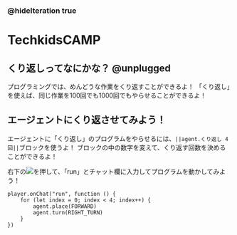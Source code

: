 ### @hideIteration true
# TechkidsCAMP

## くり返しってなにかな？ @unplugged

プログラミングでは、めんどうな作業をくり返すことができるよ！
「くり返し」を使えば、同じ作業を100回でも1000回でもやらせることができるよ！

## エージェントにくり返させてみよう！

エージェントに「くり返し」のプログラムをやらせるには、``||agent.くり返し 4回||``ブロックを使うよ！
ブロックの中の数字を変えて、くり返す回数を決めることができるよ！

右下の![](https://raw.githubusercontent.com/camp-minecraft/TechkidsCampTutorial/master/images/playbutton.png)を押して、「run」とチャット欄に入力してプログラムを動かしてみよう！

```template
player.onChat("run", function () {
    for (let index = 0; index < 4; index++) {
        agent.place(FORWARD)
        agent.turn(RIGHT_TURN)
    }
})

```